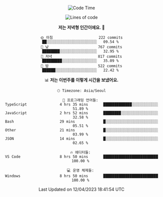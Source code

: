 <div align="center">

<br />

 <!--START_SECTION:waka-->
![Code Time](http://img.shields.io/badge/Code%20Time-472%20hrs%2024%20mins-blue)

![Lines of code](https://img.shields.io/badge/%EC%A0%80%EB%8A%94%20%EC%97%AC%ED%83%9C%EA%B9%8C%EC%A7%80%20-2.7%20million%20%EC%A4%84%EC%9D%98%20%EC%BD%94%EB%93%9C%EB%A5%BC%20%EC%9E%91%EC%84%B1%ED%96%88%EC%96%B4%EC%9A%94.-blue)

**저는 저녁형 인간이에요. 🦉** 

```text
🌞 아침                     222 commits         ██░░░░░░░░░░░░░░░░░░░░░░░   09.54 % 
🌆 낮　                     767 commits         ████████░░░░░░░░░░░░░░░░░   32.95 % 
🌃 저녁                     817 commits         █████████░░░░░░░░░░░░░░░░   35.09 % 
🌙 밤　                     522 commits         ██████░░░░░░░░░░░░░░░░░░░   22.42 % 
```


📊 **저는 이번주를 이렇게 시간을 보냈어요.** 

```text
🕑︎ Timezone: Asia/Seoul

💬 프로그래밍 언어들: 
TypeScript               4 hrs 35 mins       █████████████░░░░░░░░░░░░   51.89 % 
JavaScript               2 hrs 52 mins       ████████░░░░░░░░░░░░░░░░░   32.58 % 
Bash                     29 mins             █░░░░░░░░░░░░░░░░░░░░░░░░   05.51 % 
Other                    21 mins             █░░░░░░░░░░░░░░░░░░░░░░░░   03.99 % 
JSON                     14 mins             █░░░░░░░░░░░░░░░░░░░░░░░░   02.65 % 

🔥 에디터들: 
VS Code                  8 hrs 50 mins       █████████████████████████   100.00 % 

💻 운영 체제들: 
Windows                  8 hrs 50 mins       █████████████████████████   100.00 % 
```


 Last Updated on 12/04/2023 18:41:54 UTC
<!--END_SECTION:waka-->

</div>
